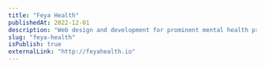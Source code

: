 ```yaml
---
title: "Feya Health"
publishedAt: 2022-12-01
description: "Web design and development for prominent mental health practice"
slug: "feya-health"
isPublish: true
externalLink: "http://feyahealth.io"
---
```

